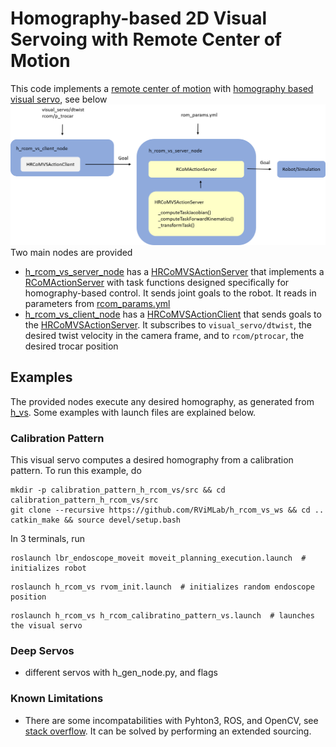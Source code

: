 # Homography-based 2D Visual Servoing with Remote Center of Motion
This code implements a [remote center of motion](https://github.com/RViMLab/rcom) with [homography based visual servo](https://github.com/RViMLab/h_vs), see below
<br/>
<img src="img/h_rcom_vs_nodes.png" width="800"/>
Two main nodes are provided
- [h_rcom_vs_server_node](src/h_rcom_vs_server_node.cpp) has a [HRCoMVSActionServer](include/h_rcom_vs/h_rcom_vs_action_server.h) that implements a [RCoMActionServer](https://github.com/RViMLab/rcom/blob/master/rcom_impl/include/rcom_impl/rcom_action_server.h) with task functions designed specifically for homography-based control. It sends joint goals to the robot. It reads in parameters from [rcom_params.yml](config/rcom_params.yml)
- [h_rcom_vs_client_node](src/h_rcom_vs_client_node.cpp) has a [HRCoMVSActionClient](include/h_rcom_vs/h_rcom_vs_action_client.h) that sends goals to the [HRCoMVSActionServer](include/h_rcom_vs/h_rcom_vs_action_server.h). It subscribes to `visual_servo/dtwist`, the desired twist velocity in the camera frame, and to `rcom/ptrocar`, the desired trocar position

## Examples
The provided nodes execute any desired homography, as generated from [h_vs](https://github.com/RViMLab/h_vs). Some examples with launch files are explained below.

### Calibration Pattern
This visual servo computes a desired homography from a calibration pattern. To run this example, do
```shell
mkdir -p calibration_pattern_h_rcom_vs/src && cd calibration_pattern_h_rcom_vs/src
git clone --recursive https://github.com/RViMLab/h_rcom_vs_ws && cd ..
catkin_make && source devel/setup.bash
```
In 3 terminals, run
```shell
roslaunch lbr_endoscope_moveit moveit_planning_execution.launch  # initializes robot
```
```shell
roslaunch h_rcom_vs rvom_init.launch  # initializes random endoscope position
```
```shell
roslaunch h_rcom_vs h_rcom_calibratino_pattern_vs.launch  # launches the visual servo
```

### Deep Servos
- different servos with h_gen_node.py, and flags

### Known Limitations
- There are some incompatabilities with Pyhton3, ROS, and OpenCV, see [stack overflow](https://stackoverflow.com/questions/49221565/unable-to-use-cv-bridge-with-ros-kinetic-and-python3). It can be solved by performing an extended sourcing.
